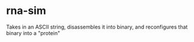 # rna-sim
Takes in an ASCII string, disassembles it into binary, and reconfigures that binary into a "protein"  
